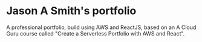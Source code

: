 # Jason A Smith's portfolio

A professional portfolio, build using AWS and ReactJS, based on an A Cloud Guru
course called "Create a Serverless Portfolio with AWS and React".
